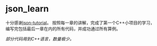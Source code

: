 # json_learn
十分感谢[json-tutorial](https://github.com/miloyip/json-tutorial)。
按照每一章的讲解，完成了第一个C++小项目的学习，编写完包括最后一章在内的所有代码，并成功通过所有算例。

*部分代码用到C++语言，数量极少。*
